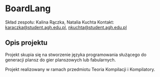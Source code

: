 # BoardLang

Skład zespołu: Kalina Rączka, Natalia Kuchta
Kontakt: karaczka@student.agh.edu.pl, nkuchta@student.agh.edu.pl

## Opis projektu

Projekt skupia się na stworzenie języka programowania służącego do generacji plansz do gier planszowych lub fabularnych. 

Projekt realizowany w ramach przedmiotu Teoria Kompilacji i Kompilatory.
